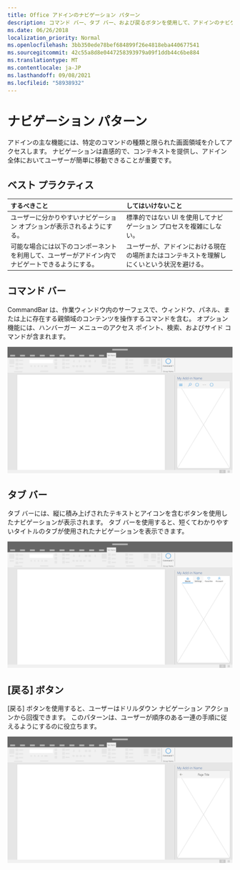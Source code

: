 ```yaml
---
title: Office アドインのナビゲーション パターン
description: コマンド バー、タブ バー、および戻るボタンを使用して、アドインのナビゲーションを設計するためのベスト プラクティスOffice説明します。
ms.date: 06/26/2018
localization_priority: Normal
ms.openlocfilehash: 3bb350ede78bef684899f26e4818eba440677541
ms.sourcegitcommit: 42c55a8d8e0447258393979a09f1ddb44c6be884
ms.translationtype: MT
ms.contentlocale: ja-JP
ms.lasthandoff: 09/08/2021
ms.locfileid: "58938932"
---
```

# <a name="navigation-patterns"></a>ナビゲーション パターン

アドインの主な機能には、特定のコマンドの種類と限られた画面領域を介してアクセスします。 ナビゲーションは直感的で、コンテキストを提供し、アドイン全体においてユーザーが簡単に移動できることが重要です。

## <a name="best-practices"></a>ベスト プラクティス

| するべきこと    | してはいけないこと |
| :---- | :---- |
| ユーザーに分かりやすいナビゲーション オプションが表示されるようにする。 | 標準的ではない UI を使用してナビゲーション プロセスを複雑にしない。
| 可能な場合には以下のコンポーネントを利用して、ユーザーがアドイン内でナビゲートできるようにする。 | ユーザーが、アドインにおける現在の場所またはコンテキストを理解しにくいという状況を避ける。

## <a name="command-bar"></a>コマンド バー

CommandBar は、作業ウィンドウ内のサーフェスで、ウィンドウ、パネル、または上に存在する親領域のコンテンツを操作するコマンドを含む。 オプション機能には、ハンバーガー メニューのアクセス ポイント、検索、およびサイド コマンドが含まれます。

![デスクトップ アプリケーション作業ウィンドウ内のコマンド Officeを示す図。 次の使用例は、ハンバーガー メニューと検索を含むアドイン名の直下にコマンド バーを表示します。](../images/add-in-command-bar.png)

## <a name="tab-bar"></a>タブ バー

タブ バーには、縦に積み上げされたテキストとアイコンを含むボタンを使用したナビゲーションが表示されます。 タブ バーを使用すると、短くてわかりやすいタイトルのタブが使用されたナビゲーションを表示できます。

![デスクトップ アプリケーション作業ウィンドウ内のタブ Officeを示す図。 次の使用例は、アドイン名の直下に "Home"、"設定"、"お気に入り"、および "Account" タブを持つタブ バーを表示します。](../images/add-in-tab-bar.png)

## <a name="back-button"></a>[戻る] ボタン

[戻る] ボタンを使用すると、ユーザーはドリルダウン ナビゲーション アクションから回復できます。 このパターンは、ユーザーが順序のある一連の手順に従えるようにするのに役立ちます。

![デスクトップ アプリケーション作業ウィンドウ内の戻るOfficeを示す図。 次の使用例は、左上にアドイン名の直下に戻るボタンを示しています。](../images/add-in-back-button.png)
